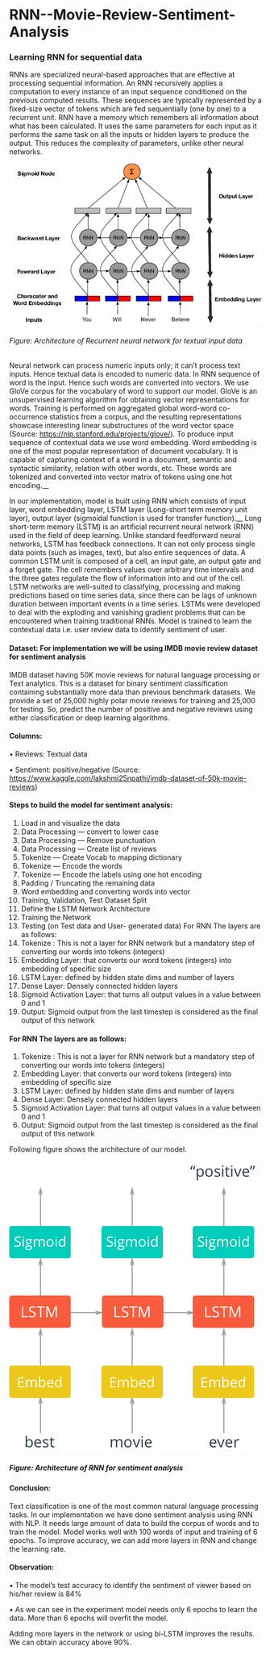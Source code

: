 # RNN--Movie-Review-Sentiment-Analysis

### Learning RNN for sequential data
RNNs are specialized neural-based approaches that are effective at processing sequential information. An RNN recursively applies a computation to every instance of an input sequence conditioned on the previous computed results. These sequences are typically represented by a fixed-size vector of tokens which are fed sequentially (one by one) to a recurrent unit. RNN have a memory which remembers all information about what has been calculated. It uses the same parameters for each input as it performs the same task on all the inputs or hidden layers to produce the output. This reduces the complexity of parameters, unlike other neural networks. 

![Architecture of Recurrent neural network for textual input data](https://github.com/SonaleeJ/RNN--Movie-Review-Sentiment-Analysis/blob/master/Rnn0.png)
###### Figure: Architecture of Recurrent neural network for textual input data

Neural network can process numeric inputs only; it can’t process text inputs. Hence textual data is encoded to numeric data. In RNN sequence of word is the input. Hence such words are converted into vectors. We use GloVe corpus for the vocabulary of word to support our model. GloVe is an unsupervised learning algorithm for obtaining vector representations for words. Training is performed on aggregated global word-word co-occurrence statistics from a corpus, and the resulting representations showcase interesting linear substructures of the word vector space (Source: https://nlp.stanford.edu/projects/glove/). To produce input sequence of contextual data we use word embedding. Word embedding is one of the most popular representation of document vocabulary. It is capable of capturing context of a word in a document, semantic and syntactic similarity, relation with other words, etc. These words are tokenized and converted into vector matrix of tokens using one hot encoding.__

In our implementation, model is built using RNN which consists of input layer, word embedding layer, LSTM layer (Long-short term memory unit layer), output layer (sigmoidal function is used for transfer function).__
Long short-term memory (LSTM) is an artificial recurrent neural network (RNN) used in the field of deep learning. Unlike standard feedforward neural networks, LSTM has feedback connections. It can not only process single data points (such as images, text), but also entire sequences of data. A common LSTM unit is composed of a cell, an input gate, an output gate and a forget gate. The cell remembers values over arbitrary time intervals and the three gates regulate the flow of information into and out of the cell. LSTM networks are well-suited to classifying, processing and making predictions based on time series data, since there can be lags of unknown duration between important events in a time series. LSTMs were developed to deal with the exploding and vanishing gradient problems that can be encountered when training traditional RNNs.
Model is trained to learn the contextual data i.e. user review data to identify sentiment of user.<br />



#### Dataset: For implementation we will be using IMDB movie review dataset for sentiment analysis
IMDB dataset having 50K movie reviews for natural language processing or Text analytics.
This is a dataset for binary sentiment classification containing substantially more data than previous benchmark datasets. We provide a set of 25,000 highly polar movie reviews for training and 25,000 for testing. So, predict the number of positive and negative reviews using either classification or deep learning algorithms.

#### Columns:

•	Reviews: Textual data

•	Sentiment: positive/negative
(Source: https://www.kaggle.com/lakshmi25npathi/imdb-dataset-of-50k-movie-reviews)


#### Steps to build the model for sentiment analysis:
1.	Load in and visualize the data
2.	Data Processing — convert to lower case
3.	Data Processing — Remove punctuation
4.	Data Processing — Create list of reviews
5.	Tokenize — Create Vocab to mapping dictionary
6.	Tokenize — Encode the words
7.	Tokenize — Encode the labels using one hot encoding
8.	Padding / Truncating the remaining data
9.	Word embedding and converting words into vector
10.	Training, Validation, Test Dataset Split
11.	Define the LSTM Network Architecture
12.	Training the Network
13.	Testing (on Test data and User- generated data)
 For RNN The layers are as follows:
1.	Tokenize : This is not a layer for RNN network but a mandatory step of converting our words into tokens (integers)
2.	Embedding Layer: that converts our word tokens (integers) into embedding of specific size
3.	LSTM Layer: defined by hidden state dims and number of layers
4.	Dense Layer: Densely connected hidden layers
5.	Sigmoid Activation Layer: that turns all output values in a value between 0 and 1
6.	Output: Sigmoid output from the last timestep is considered as the final output of this network

#### For RNN The layers are as follows:
1.	Tokenize : This is not a layer for RNN network but a mandatory step of converting our words into tokens (integers)
2.	Embedding Layer: that converts our word tokens (integers) into embedding of specific size
3.	LSTM Layer: defined by hidden state dims and number of layers
4.	Dense Layer: Densely connected hidden layers
5.	Sigmoid Activation Layer: that turns all output values in a value between 0 and 1
6.	Output: Sigmoid output from the last timestep is considered as the final output of this network 

Following figure shows the architecture of our model.

![Architecture of RNN for sentiment analysis](https://github.com/SonaleeJ/RNN--Movie-Review-Sentiment-Analysis/blob/master/Rnn.png)

##### Figure: Architecture of RNN for sentiment analysis

#### Conclusion:

Text classification is one of the most common natural language processing tasks. In our implementation we have done sentiment analysis using RNN with NLP. It needs large amount of data to build the corpus of words and to train the model. Model works well with 100 words of input and training of 6 epochs. To improve accuracy, we can add more layers in RNN and change the learning rate.

#### Observation:

•	The model’s test accuracy to identify the sentiment of viewer based on his/her review is 84%

•	As we can see in the experiment model needs only 6 epochs to learn the data. More than 6 epochs will overfit the model.<br />

Adding more layers in the network or using bi-LSTM improves the results. We can obtain accuracy above 90%.

